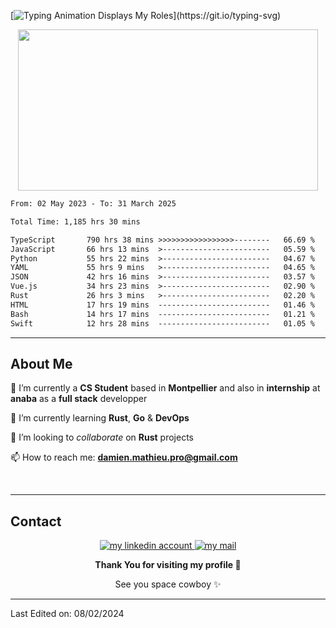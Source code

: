 [![Typing Animation Displays My Roles](https://readme-typing-svg.herokuapp.com?color=%FFFFFF&lines=Hello+I'm+Damien+MATHIEU;Welcome+to+my+Github+profile!;)](https://git.io/typing-svg)

 <p align="center">
     <img align="center" src="https://media.giphy.com/media/11KzOet1ElBDz2/giphy.gif" width="480" height="258" /> 
 </p>

 <!--START_SECTION:waka-->

```txt
From: 02 May 2023 - To: 31 March 2025

Total Time: 1,185 hrs 30 mins

TypeScript       790 hrs 38 mins >>>>>>>>>>>>>>>>>--------   66.69 %
JavaScript       66 hrs 13 mins  >------------------------   05.59 %
Python           55 hrs 22 mins  >------------------------   04.67 %
YAML             55 hrs 9 mins   >------------------------   04.65 %
JSON             42 hrs 16 mins  >------------------------   03.57 %
Vue.js           34 hrs 23 mins  >------------------------   02.90 %
Rust             26 hrs 3 mins   >------------------------   02.20 %
HTML             17 hrs 19 mins  -------------------------   01.46 %
Bash             14 hrs 17 mins  -------------------------   01.21 %
Swift            12 hrs 28 mins  -------------------------   01.05 %
```

<!--END_SECTION:waka-->
 
 
 <!--
 <p align="center">
           <img src="https://wakatime.com/share/@b21fb822-1b1e-4a56-b3ac-d647f03795fd/3d8fc332-54a6-4d29-9469-965955d6e018.svg"/>
 </p>
 <p align="center">
  <img src="https://wakatime.com/share/@b21fb822-1b1e-4a56-b3ac-d647f03795fd/5d7b153c-4137-40c1-8270-25e516f9619c.svg"/>
 </p>
 -->

 ---

<!-- About Me Section -->

## About Me

<!-- Coding GIF image -->

🔭 I’m currently a **CS Student** based in **Montpellier** and also in **internship** at **anaba** as a **full stack** developper

🌱 I’m currently learning **Rust**, **Go** & **DevOps**

👯 I’m looking to _collaborate_ on **Rust** projects

📫 How to reach me: **damien.mathieu.pro@gmail.com**

<br />
<!-- Contact Section -->

---

## Contact

<p align="center">
<a href="https://www.linkedin.com/in/damien-mathieu-a70348241/" target="_blank">
<img src="https://img.shields.io/badge/LinkedIn-0077B5?style=for-the-badge&logo=linkedin&logoColor=white" alt="my linkedin account" />
</a>
<a href="mailto:damien.mathieu.pro@gmail.com" target="_blank">
<img src="https://img.shields.io/badge/Gmail-D14836?style=for-the-badge&logo=gmail&logoColor=white" alt="my mail" />
</a>
</p>


<p align="center"><b>Thank You for visiting my profile 🙏</b></p>
<p align="center">See you space cowboy ✨ </p>

---


Last Edited on: 08/02/2024


 
